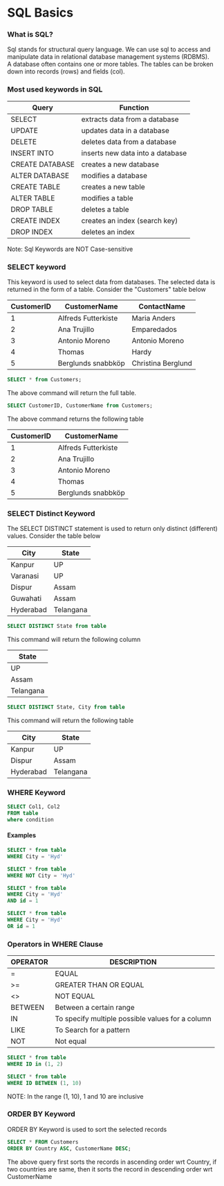# SQL Basics

### What is SQL?
Sql stands for structural query language. We can use sql to access and manipulate data in relational database management systems (RDBMS). <br/>
A database often contains one or more tables. The tables can be broken down into records (rows) and fields (col).

### Most used keywords in SQL
Query   | Function
--------|--------------------------------------
|SELECT | extracts data from a database
|UPDATE | updates data in a database
|DELETE | deletes data from a database
|INSERT INTO | inserts new data into a database
|CREATE DATABASE | creates a new database
|ALTER DATABASE | modifies a database
|CREATE TABLE | creates a new table
|ALTER TABLE | modifies a table
|DROP TABLE | deletes a table
|CREATE INDEX | creates an index (search key)
|DROP INDEX | deletes an index

Note: Sql Keywords are NOT Case-sensitive

### SELECT keyword
This keyword is used to select data from databases. The selected data is returned in the form of a table. Consider the "Customers" table below 

CustomerID |	        CustomerName  	     |   ContactName
-----------|-------------------------------|---------------------
1          |         Alfreds Futterkiste	 |  Maria Anders	
2	         |         Ana Trujillo          |  Emparedados
3	         |         Antonio Moreno        |	Antonio Moreno	
4          |         Thomas                |  Hardy
5	         |         Berglunds snabbköp	   |  Christina Berglund	


```sql
SELECT * from Customers;
```
The above command will return the full table.

```sql
SELECT CustomerID, CustomerName from Customers;
```
The above command returns the following table

CustomerID	|        CustomerName  	         	
------------|---------------------
1           |        Alfreds Futterkiste	    	
2	          |        Ana Trujillo            
3	          |        Antonio Moreno        		
4           |        Thomas                  
5	          |        Berglunds snabbköp

### SELECT Distinct Keyword
The SELECT DISTINCT statement is used to return only distinct (different) values. Consider the table below

City	      |        State  	         	
------------|---------------------
Kanpur      |        UP	    	
Varanasi	  |        UP            
Dispur	    |        Assam        		
Guwahati    |        Assam                  
Hyderabad	  |        Telangana

```sql
SELECT DISTINCT State from table
```
This command will return the following column

|State|
|------|
|UP|
|Assam|
|Telangana|

```sql
SELECT DISTINCT State, City from table
```
This command will return the following table

City	      |        State  	         	
------------|---------------------
Kanpur      |        UP	    	            
Dispur	    |        Assam        		              
Hyderabad	  |        Telangana

### WHERE Keyword

```sql
SELECT Col1, Col2
FROM table
where condition
```

#### Examples

```sql
SELECT * from table
WHERE City = 'Hyd'
```

```sql
SELECT * from table
WHERE NOT City = 'Hyd'
```

```sql
SELECT * from table
WHERE City = 'Hyd'
AND id = 1
```

```sql
SELECT * from table
WHERE City = 'Hyd'
OR id = 1
```

### Operators in WHERE Clause

OPERATOR | DESCRIPTION
---------|------------
=        | EQUAL
>=       | GREATER THAN OR EQUAL
<>       | NOT EQUAL
BETWEEN  | Between a certain range
IN       | To specify multiple possible values for a column
LIKE     | To Search for a pattern
NOT      | Not equal

```sql
SELECT * from table
WHERE ID in (1, 2)
```

```sql
SELECT * from table
WHERE ID BETWEEN (1, 10)
```
NOTE: In the range (1, 10), 1 and 10 are inclusive

### ORDER BY Keyword

ORDER BY Keyword is used to sort the selected records

```sql
SELECT * FROM Customers
ORDER BY Country ASC, CustomerName DESC;
```

The above query first sorts the records in ascending order wrt Country, if two countries are same, then it sorts the record in descending order wrt CustomerName
